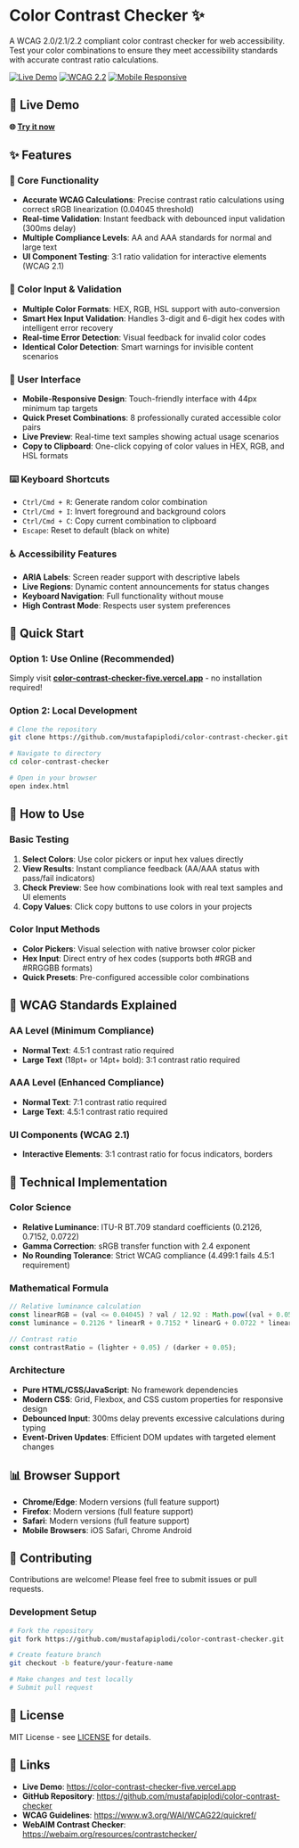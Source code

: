 # Color Contrast Checker ✨

A WCAG 2.0/2.1/2.2 compliant color contrast checker for web accessibility. Test your color combinations to ensure they meet accessibility standards with accurate contrast ratio calculations.

[![Live Demo](https://img.shields.io/badge/Live%20Demo-Available-brightgreen)](https://color-contrast-checker-five.vercel.app)
[![WCAG 2.2](https://img.shields.io/badge/WCAG-2.2%20Compliant-blue)](https://www.w3.org/WAI/WCAG22/quickref/)
[![Mobile Responsive](https://img.shields.io/badge/Mobile-Responsive-orange)](https://color-contrast-checker-five.vercel.app)

## 🚀 Live Demo

**🌐 [Try it now](https://color-contrast-checker-five.vercel.app)**

## ✨ Features

### 🎯 Core Functionality
- **Accurate WCAG Calculations**: Precise contrast ratio calculations using correct sRGB linearization (0.04045 threshold)
- **Real-time Validation**: Instant feedback with debounced input validation (300ms delay)
- **Multiple Compliance Levels**: AA and AAA standards for normal and large text
- **UI Component Testing**: 3:1 ratio validation for interactive elements (WCAG 2.1)

### 🎨 Color Input & Validation
- **Multiple Color Formats**: HEX, RGB, HSL support with auto-conversion
- **Smart Hex Input Validation**: Handles 3-digit and 6-digit hex codes with intelligent error recovery
- **Real-time Error Detection**: Visual feedback for invalid color codes
- **Identical Color Detection**: Smart warnings for invisible content scenarios

### 📱 User Interface
- **Mobile-Responsive Design**: Touch-friendly interface with 44px minimum tap targets
- **Quick Preset Combinations**: 8 professionally curated accessible color pairs
- **Live Preview**: Real-time text samples showing actual usage scenarios
- **Copy to Clipboard**: One-click copying of color values in HEX, RGB, and HSL formats

### ⌨️ Keyboard Shortcuts
- `Ctrl/Cmd + R`: Generate random color combination
- `Ctrl/Cmd + I`: Invert foreground and background colors
- `Ctrl/Cmd + C`: Copy current combination to clipboard
- `Escape`: Reset to default (black on white)

### ♿ Accessibility Features
- **ARIA Labels**: Screen reader support with descriptive labels
- **Live Regions**: Dynamic content announcements for status changes
- **Keyboard Navigation**: Full functionality without mouse
- **High Contrast Mode**: Respects user system preferences

## 🚀 Quick Start

### Option 1: Use Online (Recommended)
Simply visit **[color-contrast-checker-five.vercel.app](https://color-contrast-checker-five.vercel.app)** - no installation required!

### Option 2: Local Development
```bash
# Clone the repository
git clone https://github.com/mustafapiplodi/color-contrast-checker.git

# Navigate to directory
cd color-contrast-checker

# Open in your browser
open index.html
```

## 📖 How to Use

### Basic Testing
1. **Select Colors**: Use color pickers or input hex values directly
2. **View Results**: Instant compliance feedback (AA/AAA status with pass/fail indicators)
3. **Check Preview**: See how combinations look with real text samples and UI elements
4. **Copy Values**: Click copy buttons to use colors in your projects

### Color Input Methods
- **Color Pickers**: Visual selection with native browser color picker
- **Hex Input**: Direct entry of hex codes (supports both #RGB and #RRGGBB formats)
- **Quick Presets**: Pre-configured accessible color combinations

## 🧠 WCAG Standards Explained

### AA Level (Minimum Compliance)
- **Normal Text**: 4.5:1 contrast ratio required
- **Large Text** (18pt+ or 14pt+ bold): 3:1 contrast ratio required

### AAA Level (Enhanced Compliance)
- **Normal Text**: 7:1 contrast ratio required
- **Large Text**: 4.5:1 contrast ratio required

### UI Components (WCAG 2.1)
- **Interactive Elements**: 3:1 contrast ratio for focus indicators, borders

## 🔬 Technical Implementation

### Color Science
- **Relative Luminance**: ITU-R BT.709 standard coefficients (0.2126, 0.7152, 0.0722)
- **Gamma Correction**: sRGB transfer function with 2.4 exponent
- **No Rounding Tolerance**: Strict WCAG compliance (4.499:1 fails 4.5:1 requirement)

### Mathematical Formula
```javascript
// Relative luminance calculation
const linearRGB = (val <= 0.04045) ? val / 12.92 : Math.pow((val + 0.055) / 1.055, 2.4);
const luminance = 0.2126 * linearR + 0.7152 * linearG + 0.0722 * linearB;

// Contrast ratio
const contrastRatio = (lighter + 0.05) / (darker + 0.05);
```

### Architecture
- **Pure HTML/CSS/JavaScript**: No framework dependencies
- **Modern CSS**: Grid, Flexbox, and CSS custom properties for responsive design
- **Debounced Input**: 300ms delay prevents excessive calculations during typing
- **Event-Driven Updates**: Efficient DOM updates with targeted element changes

## 📊 Browser Support

- **Chrome/Edge**: Modern versions (full feature support)
- **Firefox**: Modern versions (full feature support)
- **Safari**: Modern versions (full feature support)
- **Mobile Browsers**: iOS Safari, Chrome Android

## 🤝 Contributing

Contributions are welcome! Please feel free to submit issues or pull requests.

### Development Setup
```bash
# Fork the repository
git fork https://github.com/mustafapiplodi/color-contrast-checker.git

# Create feature branch
git checkout -b feature/your-feature-name

# Make changes and test locally
# Submit pull request
```

## 📄 License

MIT License - see [LICENSE](LICENSE) for details.

## 🔗 Links

- **Live Demo**: https://color-contrast-checker-five.vercel.app
- **GitHub Repository**: https://github.com/mustafapiplodi/color-contrast-checker
- **WCAG Guidelines**: https://www.w3.org/WAI/WCAG22/quickref/
- **WebAIM Contrast Checker**: https://webaim.org/resources/contrastchecker/